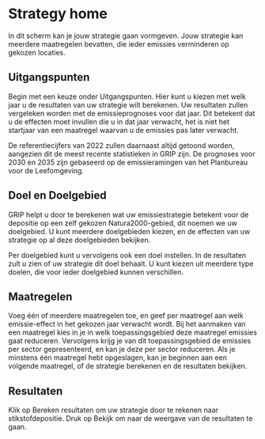# Strategy home

In dit scherm kan je jouw strategie gaan vormgeven. Jouw strategie kan meerdere maatregelen bevatten, die ieder emissies verminderen op gekozen locaties.

## Uitgangspunten
Begin met een keuze onder Uitgangspunten. Hier kunt u kiezen met welk jaar u de resultaten van uw strategie wilt berekenen. Uw resultaten zullen vergeleken worden met de emissieprognoses voor dat jaar. Dit betekent dat u de effecten moet invullen die u in dat jaar verwacht, het is niet het startjaar van een maatregel waarvan u de emissies pas later verwacht. 

De referentiecijfers van 2022 zullen daarnaast altijd getoond worden, aangezien dit de meest recente statistieken in GRIP zijn. De prognoses voor 2030 en 2035 zijn gebaseerd op de emissieramingen van het Planbureau voor de Leefomgeving.

## Doel en Doelgebied
GRIP helpt u door te berekenen wat uw emissiestrategie betekent voor de depositie op een zelf gekozen Natura2000-gebied, dit noemen we uw doelgebied. U kunt meerdere doelgebieden kiezen, en de effecten van uw strategie op al deze doelgebieden bekijken.

Per doelgebied kunt u vervolgens ook een doel instellen. In de resultaten zult u zien of uw strategie dit doel behaalt. U kunt kiezen uit meerdere type doelen, die voor ieder doelgebied kunnen verschillen. 

## Maatregelen
Voeg één of meerdere maatregelen toe, en geef per maatregel aan welk emissie-effect in het gekozen jaar verwacht wordt. Bij het aanmaken van een maatregel kies in je in welk toepassingsgebied deze maatregel emissies gaat reduceren. Vervolgens krijg je van dit toepassingsgebied de emissies per sector gepresenteerd, en kan je deze per sector reduceren. Als je minstens één maatregel hebt opgeslagen, kan je beginnen aan een volgende maatregel, of de strategie berekenen en de resultaten bekijken.

## Resultaten
Klik op Bereken resultaten om uw strategie door te rekenen naar stikstofdepositie. Druk op Bekijk om naar de weergave van de resultaten te gaan.
